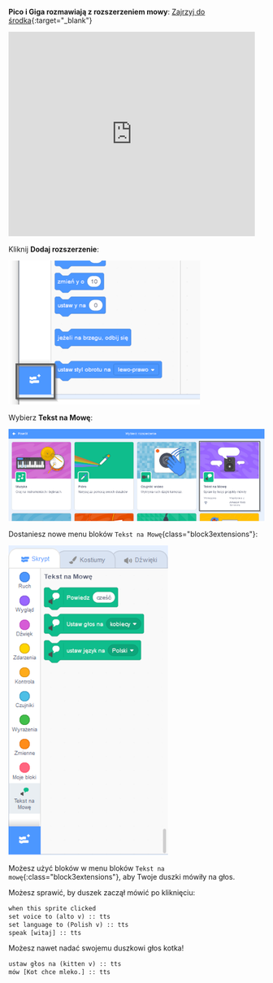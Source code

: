 **Pico i Giga rozmawiają z rozszerzeniem mowy**: [Zajrzyj do środka](https://scratch.mit.edu/projects/633577427/editor){:target="_blank"}

<div class="scratch-preview">
  <iframe allowtransparency="true" width="485" height="402" src="https://scratch.mit.edu/projects/embed/633577427/?autostart=false" frameborder="0"></iframe>
</div>

Kliknij **Dodaj rozszerzenie**:

![Ikona „Dodaj rozszerzenie”.](images/add-extension.png)

Wybierz **Tekst na Mowę**:

![Podświetlone rozszerzenie „Tekst na Mowę”.](images/text-to-speech.png)

Dostaniesz nowe menu bloków `Tekst na Mowę`{class="block3extensions"}:

![Menu blokowania „Tekst na Mowę”.](images/text-to-speech-blocks.png)

Możesz użyć bloków w menu bloków `Tekst na mowę`{:class="block3extensions"}, aby Twoje duszki mówiły na głos.

Możesz sprawić, by duszek zaczął mówić po kliknięciu:

```blocks3
when this sprite clicked
set voice to (alto v) :: tts
set language to (Polish v) :: tts
speak [witaj] :: tts
```

Możesz nawet nadać swojemu duszkowi głos kotka!

```blocks3
ustaw głos na (kitten v) :: tts
mów [Kot chce mleko.] :: tts
```

